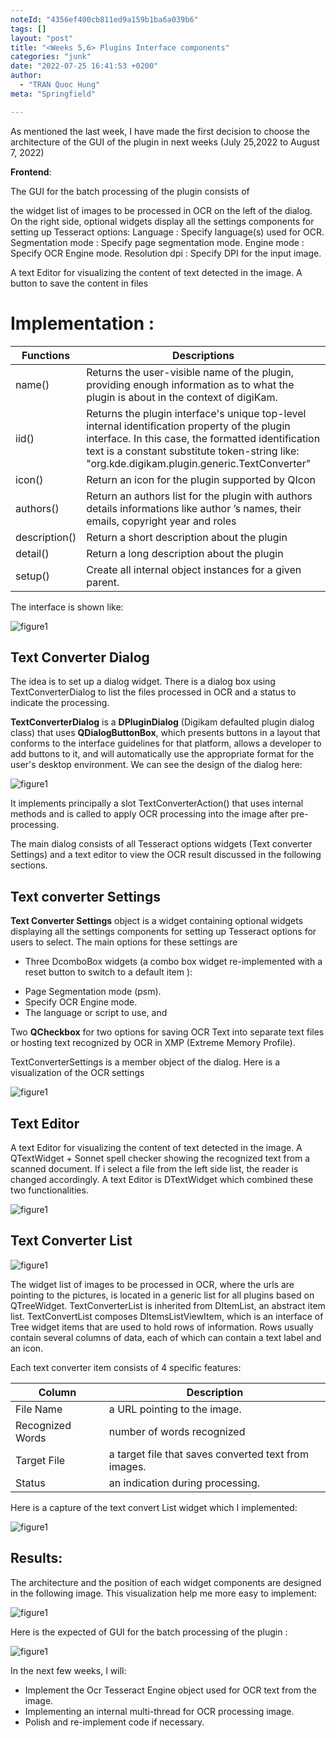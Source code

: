 ```yaml
---
noteId: "4356ef400cb811ed9a159b1ba6a039b6"
tags: []
layout: "post"
title: "<Weeks 5,6> Plugins Interface components"
categories: "junk"
date: "2022-07-25 16:41:53 +0200"
author:
  - "TRAN Quoc Hung"
meta: "Springfield"

---
```


As mentioned the last week, I have made the first decision to choose the architecture of the GUI of the plugin in next weeks 
(July 25,2022 to August 7, 2022)


**Frontend**:

The GUI for the batch processing of the plugin consists of 

the widget list of images to be processed in OCR on the left of the dialog.
On the right side, optional widgets display all the settings components for setting up Tesseract options: 
Language                 : Specify language(s) used for OCR. 
Segmentation mode : Specify page segmentation mode.
Engine mode            : Specify OCR Engine mode.
Resolution dpi           : Specify DPI for the input image.

A text Editor for visualizing the content of text detected in the image. 
A button to save the content in files 

# **Implementation :** 

| Functions        | Descriptions                                                                                                                 |
| ------------- | ---------------------------------------------------------------------------------------------------------------------------------------------------------------------------------------------------------------------------------------------------- |
| name()        | Returns the user-visible name of the plugin, providing enough information as to what the plugin is about in the context of digiKam.                                                                                                                  |
| iid()         | Returns the plugin interface's unique top-level internal identification property of the plugin interface. In this case, the formatted identification text is a constant substitute token-string like: "org.kde.digikam.plugin.generic.TextConverter" |
| icon()        | Return an icon for the plugin supported by QIcon                                                                                                                                                                                                     |
| authors()     | Return an authors list for the plugin with authors details informations like author ’s names, their emails, copyright year and roles                                                                                                                 |
| description() | Return a short description about the plugin                                                                                                                                                                                                          |
| detail()      | Return a long description about the plugin                                                                                                                                                                                                           |
| setup()       | Create all internal object instances for a given parent.                                                                                                                                                                                             |


The interface is shown like: 

![figure1](https://github.com/quochungtran/quochungtran.github.io/blob/master/image_blog/week5-6/about.png?raw=true)


## **Text Converter Dialog**

The idea is to set up a dialog widget. There is a dialog box using TextConverterDialog to list the files processed in OCR and a status to indicate the processing.

**TextConverterDialog** is a **DPluginDialog** (Digikam defaulted plugin dialog class) that uses **QDialogButtonBox**, which presents buttons in a layout that conforms to the interface guidelines for that platform, allows a developer to add buttons to it, and will automatically use the appropriate format for the user's desktop environment. We can see the design of the dialog here:

![figure1](https://github.com/quochungtran/quochungtran.github.io/blob/master/image_blog/week5-6/dialog_UML.png?raw=true)


It implements principally a slot TextConverterAction() that uses internal methods and is called to apply OCR processing into the image after pre-processing.
 
The main dialog consists of all Tesseract options widgets (Text converter Settings) and a text editor to view the OCR result discussed in the following sections.


## **Text converter Settings** 


**Text Converter Settings** object is a widget containing optional widgets displaying all the settings components for setting up Tesseract options for users to select. The main options for these settings are 

- Three DcomboBox widgets (a combo box widget re-implemented with a reset button to switch to a default item ):

+ Page Segmentation mode (psm).
+ Specify OCR Engine mode.
+ The language or script to use, and


Two **QCheckbox** for two options for saving OCR Text into separate text files or hosting text recognized by OCR in XMP (Extreme Memory Profile).

TextConverterSettings is a member object of the dialog. Here is a visualization of the OCR settings  


![figure1](https://github.com/quochungtran/quochungtran.github.io/blob/master/image_blog/week5-6/ocr_settings.png?raw=true)


## **Text Editor** 

A text Editor for visualizing the content of text detected in the image. A QTextWidget + Sonnet spell checker showing the recognized text from a scanned document. If i select a file from the left side list, the reader is changed accordingly.  A text Editor is DTextWidget which combined these two functionalities. 




![figure1](https://github.com/quochungtran/quochungtran.github.io/blob/master/image_blog/week5-6/text_edit.png?raw=true)


## **Text Converter List** 

![figure1](https://github.com/quochungtran/quochungtran.github.io/blob/master/image_blog/week5-6/ocrList_UML.png?raw=true)


The widget list of images to be processed in OCR, where the urls are pointing to the pictures, is located in a generic list for all plugins based on QTreeWidget. TextConverterList is inherited from DItemList, an abstract item list. TextConvertList composes DItemsListViewItem, which is an interface of Tree widget items that are used to hold rows of information. Rows usually contain several columns of data, each of which can contain a text label and an icon.

Each text converter item consists of 4 specific features: 


| Column           | Description                                          |
| ---------------- | ---------------------------------------------------- |
| File Name        | a URL pointing to the image.                         |
| Recognized Words | number of words recognized                           |
| Target File      | a target file that saves converted text from images. |
| Status           | an indication during processing.                     |



Here is a capture of the text convert List widget which I implemented:


![figure1](https://github.com/quochungtran/quochungtran.github.io/blob/master/image_blog/week5-6/list.png?raw=true)

## **Results:** 


The architecture and the position of each widget components are designed in the following image. This visualization help me more easy to implement:  


![figure1](https://github.com/quochungtran/quochungtran.github.io/blob/master/image_blog/week5-6/layoutplugin.png?raw=true)


Here is the expected of GUI for the batch processing of the plugin :

![figure1](https://github.com/quochungtran/quochungtran.github.io/blob/master/image_blog/week5-6/widget.png?raw=true)

In the next few weeks, I will:

- Implement the Ocr Tesseract Engine object used for OCR text from the image.
- Implementing an internal multi-thread for OCR processing image.
- Polish and re-implement code if necessary.

